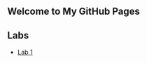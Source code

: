 ## Welcome to My GitHub Pages

## Labs
* [Lab 1](index.html)

[//]: # (## Projects)
[//]: # (## Assignments)